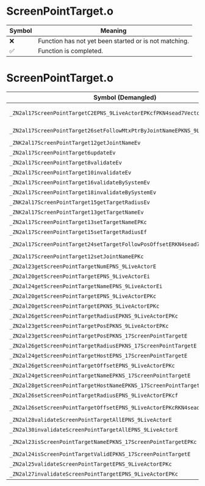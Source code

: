 # ScreenPointTarget.o
| Symbol | Meaning 
| ------------- | ------------- 
| :x: | Function has not yet been started or is not matching. 
| :white_check_mark: | Function is completed. 


# ScreenPointTarget.o
| Symbol (Demangled) | Symbol (Mangled) | Decompiled? |
| ------------- |  ------------- | ------------- |
| `_ZN2al17ScreenPointTargetC2EPNS_9LiveActorEPKcfPKN4sead7Vector3IfEES4_RS8_` | `al::ScreenPointTarget::ScreenPointTarget(al::LiveActor *,char const*,float,sead::Vector3<float> const*,char const*,sead::Vector3<float> const&)` | :white_check_mark: |
| `_ZN2al17ScreenPointTarget26setFollowMtxPtrByJointNameEPKNS_9LiveActorE` | `al::ScreenPointTarget::setFollowMtxPtrByJointName(al::LiveActor const*)` | :white_check_mark: |
| `_ZNK2al17ScreenPointTarget12getJointNameEv` | `al::ScreenPointTarget::getJointName(void)const` | :white_check_mark: |
| `_ZN2al17ScreenPointTarget6updateEv` | `al::ScreenPointTarget::update(void)` | :white_check_mark: |
| `_ZN2al17ScreenPointTarget8validateEv` | `al::ScreenPointTarget::validate(void)` | :white_check_mark: |
| `_ZN2al17ScreenPointTarget10invalidateEv` | `al::ScreenPointTarget::invalidate(void)` | :white_check_mark: |
| `_ZN2al17ScreenPointTarget16validateBySystemEv` | `al::ScreenPointTarget::validateBySystem(void)` | :white_check_mark: |
| `_ZN2al17ScreenPointTarget18invalidateBySystemEv` | `al::ScreenPointTarget::invalidateBySystem(void)` | :white_check_mark: |
| `_ZNK2al17ScreenPointTarget15getTargetRadiusEv` | `al::ScreenPointTarget::getTargetRadius(void)const` | :white_check_mark: |
| `_ZNK2al17ScreenPointTarget13getTargetNameEv` | `al::ScreenPointTarget::getTargetName(void)const` | :white_check_mark: |
| `_ZN2al17ScreenPointTarget13setTargetNameEPKc` | `al::ScreenPointTarget::setTargetName(char const*)` | :white_check_mark: |
| `_ZN2al17ScreenPointTarget15setTargetRadiusEf` | `al::ScreenPointTarget::setTargetRadius(float)` | :white_check_mark: |
| `_ZN2al17ScreenPointTarget24setTargetFollowPosOffsetERKN4sead7Vector3IfEE` | `al::ScreenPointTarget::setTargetFollowPosOffset(sead::Vector3<float> const&)` | :white_check_mark: |
| `_ZN2al17ScreenPointTarget12setJointNameEPKc` | `al::ScreenPointTarget::setJointName(char const*)` | :white_check_mark: |
| `_ZN2al23getScreenPointTargetNumEPNS_9LiveActorE` | `al::getScreenPointTargetNum(al::LiveActor *)` | :white_check_mark: |
| `_ZN2al20getScreenPointTargetEPNS_9LiveActorEi` | `al::getScreenPointTarget(al::LiveActor *,int)` | :white_check_mark: |
| `_ZN2al24getScreenPointTargetNameEPNS_9LiveActorEi` | `al::getScreenPointTargetName(al::LiveActor *,int)` | :white_check_mark: |
| `_ZN2al20getScreenPointTargetEPNS_9LiveActorEPKc` | `al::getScreenPointTarget(al::LiveActor *,char const*)` | :white_check_mark: |
| `_ZN2al20getScreenPointTargetEPKNS_9LiveActorEPKc` | `al::getScreenPointTarget(al::LiveActor const*,char const*)` | :white_check_mark: |
| `_ZN2al26getScreenPointTargetRadiusEPKNS_9LiveActorEPKc` | `al::getScreenPointTargetRadius(al::LiveActor const*,char const*)` | :white_check_mark: |
| `_ZN2al23getScreenPointTargetPosEPKNS_9LiveActorEPKc` | `al::getScreenPointTargetPos(al::LiveActor const*,char const*)` | :white_check_mark: |
| `_ZN2al23getScreenPointTargetPosEPKNS_17ScreenPointTargetE` | `al::getScreenPointTargetPos(al::ScreenPointTarget const*)` | :white_check_mark: |
| `_ZN2al26getScreenPointTargetRadiusEPKNS_17ScreenPointTargetE` | `al::getScreenPointTargetRadius(al::ScreenPointTarget const*)` | :white_check_mark: |
| `_ZN2al24getScreenPointTargetHostEPNS_17ScreenPointTargetE` | `al::getScreenPointTargetHost(al::ScreenPointTarget *)` | :white_check_mark: |
| `_ZN2al26getScreenPointTargetOffsetEPNS_9LiveActorEPKc` | `al::getScreenPointTargetOffset(al::LiveActor *,char const*)` | :white_check_mark: |
| `_ZN2al24getScreenPointTargetNameEPKNS_17ScreenPointTargetE` | `al::getScreenPointTargetName(al::ScreenPointTarget const*)` | :white_check_mark: |
| `_ZN2al28getScreenPointTargetHostNameEPKNS_17ScreenPointTargetE` | `al::getScreenPointTargetHostName(al::ScreenPointTarget const*)` | :white_check_mark: |
| `_ZN2al26setScreenPointTargetRadiusEPNS_9LiveActorEPKcf` | `al::setScreenPointTargetRadius(al::LiveActor *,char const*,float)` | :white_check_mark: |
| `_ZN2al26setScreenPointTargetOffsetEPNS_9LiveActorEPKcRKN4sead7Vector3IfEE` | `al::setScreenPointTargetOffset(al::LiveActor *,char const*,sead::Vector3<float> const&)` | :white_check_mark: |
| `_ZN2al28validateScreenPointTargetAllEPNS_9LiveActorE` | `al::validateScreenPointTargetAll(al::LiveActor *)` | :white_check_mark: |
| `_ZN2al30invalidateScreenPointTargetAllEPNS_9LiveActorE` | `al::invalidateScreenPointTargetAll(al::LiveActor *)` | :white_check_mark: |
| `_ZN2al23isScreenPointTargetNameEPKNS_17ScreenPointTargetEPKc` | `al::isScreenPointTargetName(al::ScreenPointTarget const*,char const*)` | :white_check_mark: |
| `_ZN2al24isScreenPointTargetValidEPKNS_17ScreenPointTargetE` | `al::isScreenPointTargetValid(al::ScreenPointTarget const*)` | :white_check_mark: |
| `_ZN2al25validateScreenPointTargetEPNS_9LiveActorEPKc` | `al::validateScreenPointTarget(al::LiveActor *,char const*)` | :white_check_mark: |
| `_ZN2al27invalidateScreenPointTargetEPNS_9LiveActorEPKc` | `al::invalidateScreenPointTarget(al::LiveActor *,char const*)` | :white_check_mark: |
